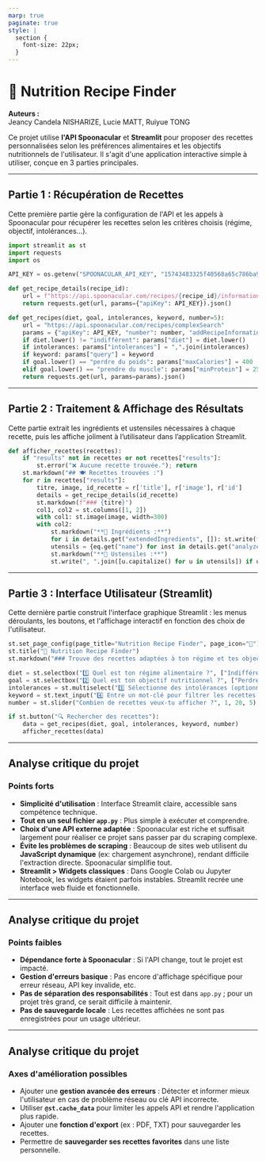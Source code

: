 ```yaml
---
marp: true
paginate: true
style: |
  section {
    font-size: 22px;
  }
---
```


# 🥗 Nutrition Recipe Finder

**Auteurs :**  
Jeancy Candela NISHARIZE, Lucie MATT, Ruiyue TONG


Ce projet utilise **l'API Spoonacular** et **Streamlit** pour proposer des recettes personnalisées selon les préférences alimentaires et les objectifs nutritionnels de l'utilisateur. Il s'agit d'une application interactive simple à utiliser, conçue en 3 parties principales.

---

##  Partie 1 : Récupération de Recettes 

Cette première partie gère la configuration de l'API et les appels à Spoonacular pour récupérer les recettes selon les critères choisis (régime, objectif, intolérances…).

```python
import streamlit as st
import requests
import os

API_KEY = os.getenv("SPOONACULAR_API_KEY", "15743483325f40568a65c786ba9d74bc")

def get_recipe_details(recipe_id):
    url = f"https://api.spoonacular.com/recipes/{recipe_id}/information"
    return requests.get(url, params={"apiKey": API_KEY}).json()

def get_recipes(diet, goal, intolerances, keyword, number=5):
    url = "https://api.spoonacular.com/recipes/complexSearch"
    params = {"apiKey": API_KEY, "number": number, "addRecipeInformation": True}
    if diet.lower() != "indifférent": params["diet"] = diet.lower()
    if intolerances: params["intolerances"] = ",".join(intolerances)
    if keyword: params["query"] = keyword
    if goal.lower() == "perdre du poids": params["maxCalories"] = 400
    elif goal.lower() == "prendre du muscle": params["minProtein"] = 25
    return requests.get(url, params=params).json()
```

---

## Partie 2 : Traitement & Affichage des Résultats 
Cette partie extrait les ingrédients et ustensiles nécessaires à chaque recette, puis les affiche joliment à l’utilisateur dans l’application Streamlit.


```python
def afficher_recettes(recettes):
    if "results" not in recettes or not recettes["results"]:
        st.error("❌ Aucune recette trouvée."); return
    st.markdown("## 🍽️ Recettes trouvées :")
    for r in recettes["results"]:
        titre, image, id_recette = r['title'], r['image'], r['id']
        details = get_recipe_details(id_recette)
        st.markdown(f"### {titre}")
        col1, col2 = st.columns([1, 2])
        with col1: st.image(image, width=300)
        with col2:
            st.markdown("**🧂 Ingrédients :**")
            for i in details.get("extendedIngredients", []): st.write(f"- {i['original']}")
            utensils = {eq.get("name") for inst in details.get("analyzedInstructions", []) for step in inst.get("steps", []) for eq in step.get("equipment", [])}
            st.markdown("**🔧 Ustensiles :**")
            st.write(", ".join([u.capitalize() for u in utensils]) if utensils else "Non spécifiés")
```

---

## Partie 3 : Interface Utilisateur (Streamlit)
Cette dernière partie construit l'interface graphique Streamlit : les menus déroulants, les boutons, et l'affichage interactif en fonction des choix de l'utilisateur.

```python
st.set_page_config(page_title="Nutrition Recipe Finder", page_icon="🥗")
st.title("🥗 Nutrition Recipe Finder")
st.markdown("### Trouve des recettes adaptées à ton régime et tes objectifs nutritionnels !")

diet = st.selectbox("1️⃣ Quel est ton régime alimentaire ?", ["Indifférent", "Végétarien", "Vegan"])
goal = st.selectbox("2️⃣ Quel est ton objectif nutritionnel ?", ["Perdre du poids", "Prendre du muscle"])
intolerances = st.multiselect("3️⃣ Sélectionne des intolérances (optionnel) :", ["Lactose", "Gluten", "Porc", "Sucre", "Arachide"])
keyword = st.text_input("4️⃣ Entre un mot-clé pour filtrer les recettes (ex: curry, soupe...)")
number = st.slider("Combien de recettes veux-tu afficher ?", 1, 20, 5)

if st.button("🔍 Rechercher des recettes"):
    data = get_recipes(diet, goal, intolerances, keyword, number)
    afficher_recettes(data)

```
---

##  Analyse critique du projet

### Points forts

- **Simplicité d'utilisation** : Interface Streamlit claire, accessible sans compétence technique.
- **Tout en un seul fichier `app.py`** : Plus simple à exécuter et comprendre.
- **Choix d'une API externe adaptée** : Spoonacular est riche et suffisait largement pour réaliser ce projet sans passer par du scraping complexe.
- **Évite les problèmes de scraping** : Beaucoup de sites web utilisent du **JavaScript dynamique** (ex: chargement asynchrone), rendant difficile l'extraction directe. Spoonacular simplifie tout.
- **Streamlit > Widgets classiques** : Dans Google Colab ou Jupyter Notebook, les widgets étaient parfois instables. Streamlit recrée une interface web fluide et fonctionnelle.
---

##  Analyse critique du projet

###  Points faibles


- **Dépendance forte à Spoonacular** : Si l'API change, tout le projet est impacté.
- **Gestion d'erreurs basique** : Pas encore d'affichage spécifique pour erreur réseau, API key invalide, etc.
- **Pas de séparation des responsabilités** : Tout est dans `app.py` ; pour un projet très grand, ce serait difficile à maintenir.
- **Pas de sauvegarde locale** : Les recettes affichées ne sont pas enregistrées pour un usage ultérieur.

---

## Analyse critique du projet

### Axes d'amélioration possibles

- Ajouter une **gestion avancée des erreurs** : Détecter et informer mieux l'utilisateur en cas de problème réseau ou clé API incorrecte.
- Utiliser **`@st.cache_data`** pour limiter les appels API et rendre l'application plus rapide.
- Ajouter une **fonction d'export** (ex : PDF, TXT) pour sauvegarder les recettes.
- Permettre de **sauvegarder ses recettes favorites** dans une liste personnelle.

